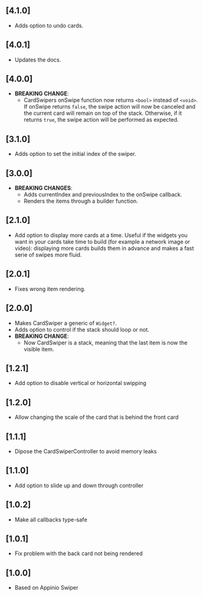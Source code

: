 ## [4.1.0]

- Adds option to undo cards.

## [4.0.1]

- Updates the docs.

## [4.0.0]

- **BREAKING CHANGE**:
  - CardSwipers onSwipe function now returns ```<bool>``` instead of ```<void>```. If onSwipe returns ```false```,
    the swipe action will now be canceled and the current card will remain on top of the stack. 
    Otherwise, if it returns ```true```, the swipe action will be performed as expected.

## [3.1.0]

- Adds option to set the initial index of the swiper.

## [3.0.0]

- **BREAKING CHANGES**:
  - Adds currentIndex and previousIndex to the onSwipe callback.
  - Renders the items through a builder function.

## [2.1.0]

- Add option to display more cards at a time. Useful if the widgets you want in your cards take time to build (for example a network image or video): displaying more cards builds them in advance and makes a fast serie of swipes more fluid.

## [2.0.1]

- Fixes wrong item rendering.

## [2.0.0]

- Makes CardSwiper a generic of `Widget?`.
- Adds option to control if the stack should loop or not.
- **BREAKING CHANGE**:
  - Now CardSwiper is a stack, meaning that the last item is now the visible item.

## [1.2.1]

- Add option to disable vertical or horizontal swipping

## [1.2.0]

- Allow changing the scale of the card that is behind the front card

## [1.1.1]

- Dipose the CardSwiperController to avoid memory leaks

## [1.1.0]

- Add option to slide up and down through controller

## [1.0.2]

- Make all callbacks type-safe

## [1.0.1]

- Fix problem with the back card not being rendered

## [1.0.0]

- Based on Appinio Swiper
